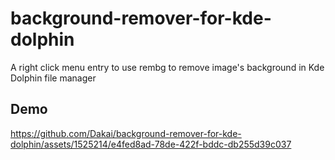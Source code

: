 # background-remover-for-kde-dolphin

A right click menu entry to use rembg to remove image's background in Kde Dolphin file manager

## Demo
https://github.com/Dakai/background-remover-for-kde-dolphin/assets/1525214/e4fed8ad-78de-422f-bddc-db255d39c037

